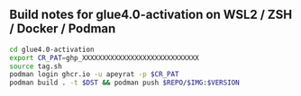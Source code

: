 ## Build notes for glue4.0-activation on WSL2 / ZSH / Docker / Podman

```bash
cd glue4.0-activation
export CR_PAT=ghp_XXXXXXXXXXXXXXXXXXXXXXXXXXXXX
source tag.sh
podman login ghcr.io -u apeyrat -p $CR_PAT
podman build . -t $DST && podman push $REPO/$IMG:$VERSION
```
